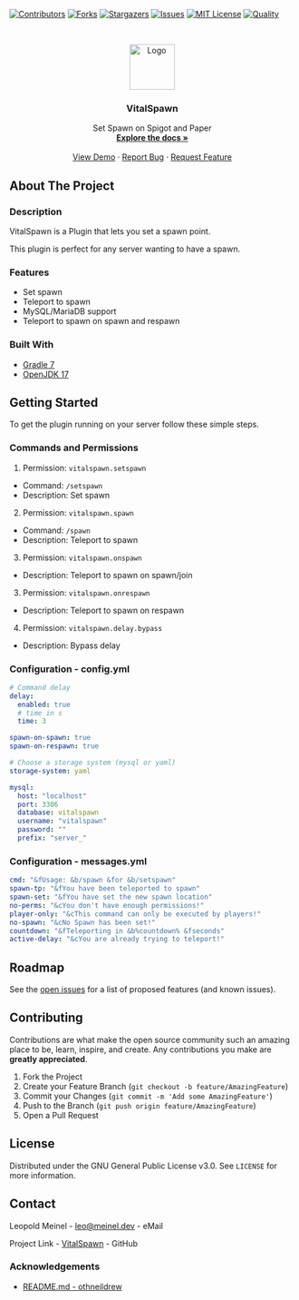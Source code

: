 <!-- PROJECT SHIELDS -->

[![Contributors][contributors-shield]][contributors-url]
[![Forks][forks-shield]][forks-url]
[![Stargazers][stars-shield]][stars-url]
[![Issues][issues-shield]][issues-url]
[![MIT License][license-shield]][license-url]
[![Quality][quality-shield]][quality-url]

<!-- PROJECT LOGO -->
<!--suppress ALL -->
<br />
<p align="center">
  <a href="https://github.com/LeoMeinel/VitalSpawn">
    <img src="images/logo.png" alt="Logo" width="80" height="80">
  </a>

<h3 align="center">VitalSpawn</h3>

  <p align="center">
    Set Spawn on Spigot and Paper
    <br />
    <a href="https://github.com/LeoMeinel/VitalSpawn"><strong>Explore the docs »</strong></a>
    <br />
    <br />
    <a href="https://github.com/LeoMeinel/VitalSpawn">View Demo</a>
    ·
    <a href="https://github.com/LeoMeinel/VitalSpawn/issues">Report Bug</a>
    ·
    <a href="https://github.com/LeoMeinel/VitalSpawn/issues">Request Feature</a>
  </p>

<!-- ABOUT THE PROJECT -->

## About The Project

### Description

VitalSpawn is a Plugin that lets you set a spawn point.

This plugin is perfect for any server wanting to have a spawn.

### Features

- Set spawn
- Teleport to spawn
- MySQL/MariaDB support
- Teleport to spawn on spawn and respawn

### Built With

- [Gradle 7](https://docs.gradle.org/7.5.1/release-notes.html)
- [OpenJDK 17](https://openjdk.java.net/projects/jdk/17/)

<!-- GETTING STARTED -->

## Getting Started

To get the plugin running on your server follow these simple steps.

### Commands and Permissions

1. Permission: `vitalspawn.setspawn`

- Command: `/setspawn`
- Description: Set spawn

2. Permission: `vitalspawn.spawn`

- Command: `/spawn`
- Description: Teleport to spawn

3. Permission: `vitalspawn.onspawn`

- Description: Teleport to spawn on spawn/join

3. Permission: `vitalspawn.onrespawn`

- Description: Teleport to spawn on respawn

4. Permission: `vitalspawn.delay.bypass`

- Description: Bypass delay

### Configuration - config.yml

```yaml
# Command delay
delay:
  enabled: true
  # time in s
  time: 3

spawn-on-spawn: true
spawn-on-respawn: true

# Choose a storage system (mysql or yaml)
storage-system: yaml

mysql:
  host: "localhost"
  port: 3306
  database: vitalspawn
  username: "vitalspawn"
  password: ""
  prefix: "server_"
```

### Configuration - messages.yml

```yaml
cmd: "&fUsage: &b/spawn &for &b/setspawn"
spawn-tp: "&fYou have been teleported to spawn"
spawn-set: "&fYou have set the new spawn location"
no-perms: "&cYou don't have enough permissions!"
player-only: "&cThis command can only be executed by players!"
no-spawn: "&cNo Spawn has been set!"
countdown: "&fTeleporting in &b%countdown% &fseconds"
active-delay: "&cYou are already trying to teleport!"
```

<!-- ROADMAP -->

## Roadmap

See the [open issues](https://github.com/LeoMeinel/VitalSpawn/issues) for a list of proposed features (and known
issues).

<!-- CONTRIBUTING -->

## Contributing

Contributions are what make the open source community such an amazing place to be, learn, inspire, and create. Any
contributions you make are **greatly appreciated**.

1. Fork the Project
2. Create your Feature Branch (`git checkout -b feature/AmazingFeature`)
3. Commit your Changes (`git commit -m 'Add some AmazingFeature'`)
4. Push to the Branch (`git push origin feature/AmazingFeature`)
5. Open a Pull Request

<!-- LICENSE -->

## License

Distributed under the GNU General Public License v3.0. See `LICENSE` for more information.

<!-- CONTACT -->

## Contact

Leopold Meinel - [leo@meinel.dev](mailto:leo@meinel.dev) - eMail

Project Link - [VitalSpawn](https://github.com/LeoMeinel/VitalSpawn) - GitHub

<!-- ACKNOWLEDGEMENTS -->

### Acknowledgements

- [README.md - othneildrew](https://github.com/othneildrew/Best-README-Template)

<!-- MARKDOWN LINKS & IMAGES -->

[contributors-shield]: https://img.shields.io/github/contributors-anon/LeoMeinel/VitalSpawn?style=for-the-badge
[contributors-url]: https://github.com/LeoMeinel/VitalSpawn/graphs/contributors
[forks-shield]: https://img.shields.io/github/forks/LeoMeinel/VitalSpawn?label=Forks&style=for-the-badge
[forks-url]: https://github.com/LeoMeinel/VitalSpawn/network/members
[stars-shield]: https://img.shields.io/github/stars/LeoMeinel/VitalSpawn?style=for-the-badge
[stars-url]: https://github.com/LeoMeinel/VitalSpawn/stargazers
[issues-shield]: https://img.shields.io/github/issues/LeoMeinel/VitalSpawn?style=for-the-badge
[issues-url]: https://github.com/LeoMeinel/VitalSpawn/issues
[license-shield]: https://img.shields.io/github/license/LeoMeinel/VitalSpawn?style=for-the-badge
[license-url]: https://github.com/LeoMeinel/VitalSpawn/blob/main/LICENSE
[quality-shield]: https://img.shields.io/codefactor/grade/github/LeoMeinel/VitalSpawn?style=for-the-badge
[quality-url]: https://www.codefactor.io/repository/github/LeoMeinel/VitalSpawn
